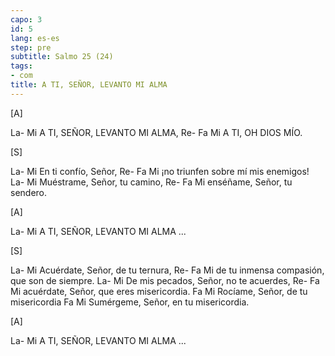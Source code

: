 ```yaml
---
capo: 3
id: 5
lang: es-es
step: pre
subtitle: Salmo 25 (24)
tags:
- com
title: A TI, SEÑOR, LEVANTO MI ALMA
---
```


[A]

La-                     Mi
A TI, SEÑOR, LEVANTO MI ALMA,
      Re- Fa   Mi
A TI, OH DIOS MÍO.

[S]

La-             Mi
En ti confío, Señor,
                    Re- Fa    Mi
¡no triunfen sobre mí mis enemigos!
La-                     Mi
Muéstrame, Señor, tu camino,
               Re- Fa   Mi
enséñame, Señor, tu sendero.

[A]

La-                     Mi
A TI, SEÑOR, LEVANTO MI ALMA ...

[S]

La-                        Mi
Acuérdate, Señor, de tu ternura,
                         Re- Fa      Mi
de tu inmensa compasión, que son de siempre.
La-                            Mi
De mis pecados, Señor, no te acuerdes,
                  Re- Fa          Mi
acuérdate, Señor, que eres misericordia.
Fa                           Mi
Rocíame, Señor, de tu misericordia
   Fa                          Mi
Sumérgeme, Señor, en tu misericordia.

[A]

La-                     Mi
A TI, SEÑOR, LEVANTO MI ALMA ...